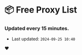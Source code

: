 # :package: Free Proxy List
### Updated every 15 minutes.

- Last updated: `2024-09-25 10:40`

:heart:
